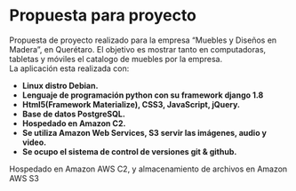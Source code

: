 # Propuesta para proyecto
<p>
Propuesta de proyecto realizado para la empresa “Muebles y Diseños en Madera”, en Querétaro.
El objetivo es mostrar tanto en computadoras, tabletas y móviles el catalogo de muebles por la empresa.<br>
La aplicación esta realizada con:
</p>
<strong>
<ul>
    <li>Linux distro Debian.</li>
    <li>Lenguaje de programación python con su framework django 1.8</li>
    <li>Html5(Framework Materialize), CSS3, JavaScript, jQuery.</li>
    <li>Base de datos PostgreSQL.</li>
    <li>Hospedado en Amazon C2.</li>
    <li>Se utiliza Amazon Web Services, S3 servir las imágenes, audio y video.</li>
    <li>Se ocupo el sistema de control de versiones git & github.</li>
</ul>
</strong>
<p>Hospedado en Amazon AWS C2, y almacenamiento de archivos en Amazon AWS S3</p>

